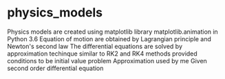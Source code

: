# physics_models
Physics models are created using matplotlib library matplotlib.animation in Python 3.6
Equation of motion are obtained by Lagrangian principle and Newton's second law
The differential equations are solved by approximation techinque similar to RK2 and RK4 methods
provided conditions to be initial value problem
Approximation used by me 
Given second order differential equation 



